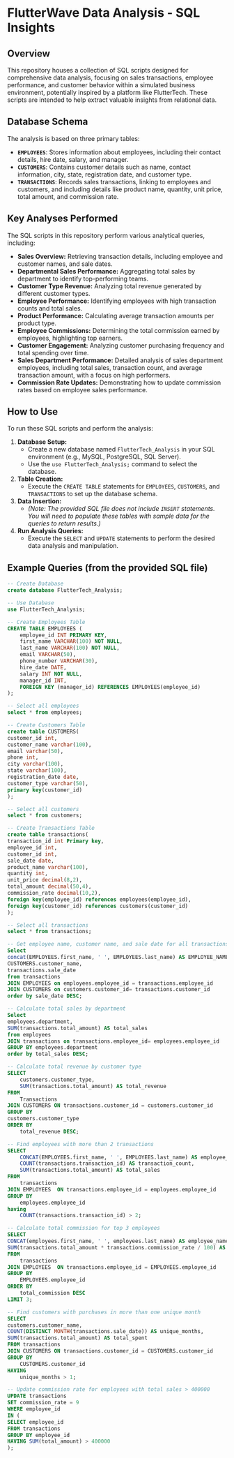 # FlutterWave Data Analysis - SQL Insights

## Overview
This repository houses a collection of SQL scripts designed for comprehensive data analysis, focusing on sales transactions, employee performance, and customer behavior within a simulated business environment, potentially inspired by a platform like FlutterTech. These scripts are intended to help extract valuable insights from relational data.

## Database Schema
The analysis is based on three primary tables:

* **`EMPLOYEES`**: Stores information about employees, including their contact details, hire date, salary, and manager.
* **`CUSTOMERS`**: Contains customer details such as name, contact information, city, state, registration date, and customer type.
* **`TRANSACTIONS`**: Records sales transactions, linking to employees and customers, and including details like product name, quantity, unit price, total amount, and commission rate.

## Key Analyses Performed
The SQL scripts in this repository perform various analytical queries, including:

* **Sales Overview:** Retrieving transaction details, including employee and customer names, and sale dates.
* **Departmental Sales Performance:** Aggregating total sales by department to identify top-performing teams.
* **Customer Type Revenue:** Analyzing total revenue generated by different customer types.
* **Employee Performance:** Identifying employees with high transaction counts and total sales.
* **Product Performance:** Calculating average transaction amounts per product type.
* **Employee Commissions:** Determining the total commission earned by employees, highlighting top earners.
* **Customer Engagement:** Analyzing customer purchasing frequency and total spending over time.
* **Sales Department Performance:** Detailed analysis of sales department employees, including total sales, transaction count, and average transaction amount, with a focus on high performers.
* **Commission Rate Updates:** Demonstrating how to update commission rates based on employee sales performance.

## How to Use
To run these SQL scripts and perform the analysis:

1.  **Database Setup:**
    * Create a new database named `FlutterTech_Analysis` in your SQL environment (e.g., MySQL, PostgreSQL, SQL Server).
    * Use the `use FlutterTech_Analysis;` command to select the database.
2.  **Table Creation:**
    * Execute the `CREATE TABLE` statements for `EMPLOYEES`, `CUSTOMERS`, and `TRANSACTIONS` to set up the database schema.
3.  **Data Insertion:**
    * *(Note: The provided SQL file does not include `INSERT` statements. You will need to populate these tables with sample data for the queries to return results.)*
4.  **Run Analysis Queries:**
    * Execute the `SELECT` and `UPDATE` statements to perform the desired data analysis and manipulation.

## Example Queries (from the provided SQL file)

```sql
-- Create Database
create database FlutterTech_Analysis;

-- Use Database
use FlutterTech_Analysis;

-- Create Employees Table
CREATE TABLE EMPLOYEES (
    employee_id INT PRIMARY KEY,
    first_name VARCHAR(100) NOT NULL,
    last_name VARCHAR(100) NOT NULL,
    email VARCHAR(50),
    phone_number VARCHAR(30),
    hire_date DATE,
    salary INT NOT NULL,
    manager_id INT,
    FOREIGN KEY (manager_id) REFERENCES EMPLOYEES(employee_id)
);

-- Select all employees
select * from employees;

-- Create Customers Table
create table CUSTOMERS(
customer_id int,
customer_name varchar(100),
email varchar(50),
phone int,
city varchar(100),
state varchar(100),
registration_date date,
customer_type varchar(50),
primary key(customer_id)
);

-- Select all customers
select * from customers;

-- Create Transactions Table
create table transactions(
transaction_id int Primary key,
employee_id int,
customer_id int,
sale_date date,
product_name varchar(100),
quantity int,
unit_price decimal(8,2),
total_amount decimal(50,4),
commission_rate decimal(10,2),
foreign key(employee_id) references employees(employee_id),
foreign key(customer_id) references customers(customer_id)
);

-- Select all transactions
select * from transactions;

-- Get employee name, customer name, and sale date for all transactions
Select 
concat(EMPLOYEES.first_name, ' ', EMPLOYEES.last_name) AS EMPLOYEE_NAME,
CUSTOMERS.customer_name,
transactions.sale_date
from transactions
JOIN EMPLOYEES on employees.employee_id = transactions.employee_id
JOIN CUSTOMERS on customers.customer_id= transactions.customer_id
order by sale_date DESC;

-- Calculate total sales by department
Select 
employees.department, 
SUM(transactions.total_amount) AS total_sales
from employees
JOIN transactions on transactions.employee_id= employees.employee_id
GROUP BY employees.department
order by total_sales DESC;

-- Calculate total revenue by customer type
SELECT 
    customers.customer_type,
    SUM(transactions.total_amount) AS total_revenue
FROM 
    Transactions
JOIN CUSTOMERS ON transactions.customer_id = customers.customer_id
GROUP BY 
customers.customer_type
ORDER BY 
    total_revenue DESC;

-- Find employees with more than 2 transactions
SELECT 
    CONCAT(EMPLOYEES.first_name, ' ', EMPLOYEES.last_name) AS employee_name,
    COUNT(transactions.transaction_id) AS transaction_count,
    SUM(transactions.total_amount) AS total_sales
FROM 
    transactions 
JOIN EMPLOYEES  ON transactions.employee_id = employees.employee_id
GROUP BY 
    employees.employee_id
having
    COUNT(transactions.transaction_id) > 2;

-- Calculate total commission for top 3 employees
SELECT 
CONCAT(employees.first_name, ' ', employees.last_name) AS employee_name,
SUM(transactions.total_amount * transactions.commission_rate / 100) AS total_commission
FROM 
    transactions
JOIN EMPLOYEES  ON transactions.employee_id = EMPLOYEES.employee_id
GROUP BY 
    EMPLOYEES.employee_id
ORDER BY 
    total_commission DESC
LIMIT 3;

-- Find customers with purchases in more than one unique month
SELECT 
customers.customer_name,
COUNT(DISTINCT MONTH(transactions.sale_date)) AS unique_months,
SUM(transactions.total_amount) AS total_spent
FROM transactions
JOIN CUSTOMERS ON transactions.customer_id = CUSTOMERS.customer_id
GROUP BY 
    CUSTOMERS.customer_id
HAVING 
    unique_months > 1;

-- Update commission rate for employees with total sales > 400000
UPDATE transactions
SET commission_rate = 9
WHERE employee_id 
IN (
SELECT employee_id
FROM transactions
GROUP BY employee_id
HAVING SUM(total_amount) > 400000
);
